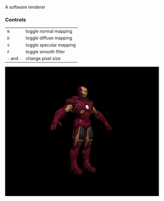 A software renderer

### Controls ###
<table>
    <tr>
        <td><code>N</code></td>
        <td>toggle normal mapping</td>
    </tr>
    <tr>
        <td><code>D</code></td>
        <td>toggle diffuse mapping</td>
    </tr>
    <tr>
        <td><code>S</code></td>
        <td>toggle specular mapping</td>
    </tr>
    <tr>
        <td><code>F</code></td>
        <td>toggle smooth filter</td>
    </tr>
    <tr>
        <td><code>-</code> and <code>-</code></td>
        <td>change pixel size</td>
    </tr>
</table>

![image](screenshot.png)
